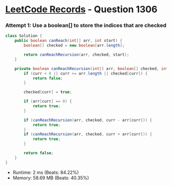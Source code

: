 # [LeetCode Records](../../README.md) - Question 1306 

### Attempt 1: Use a boolean[] to store the indices that are checked
```java
class Solution {
    public boolean canReach(int[] arr, int start) {
        boolean[] checked = new boolean[arr.length];

        return canReachRecursion(arr, checked, start);
    }

    private boolean canReachRecursion(int[] arr, boolean[] checked, int curr) {
        if (curr < 0 || curr >= arr.length || checked[curr]) {
            return false;
        }

        checked[curr] = true;

        if (arr[curr] == 0) {
            return true;
        }

        if (canReachRecursion(arr, checked, curr - arr[curr])) {
            return true;
        }
        if (canReachRecursion(arr, checked, curr + arr[curr])) {
            return true;
        }

        return false;
    }
}
```
- Runtime: 2 ms (Beats: 84.22%)
- Memory: 58.69 MB (Beats: 40.35%)

<br>
